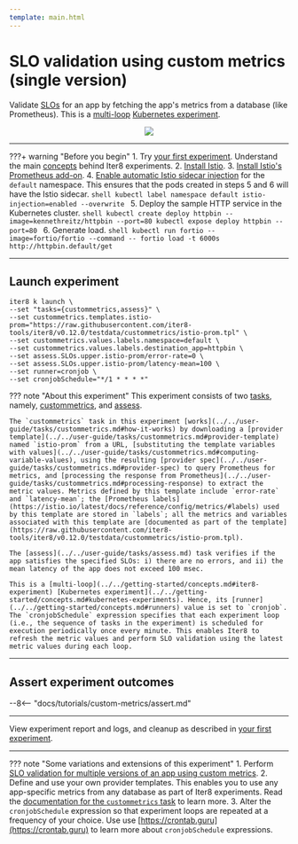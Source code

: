 ```yaml
---
template: main.html
---
```


# SLO validation using custom metrics (single version)

Validate [SLOs](../../getting-started/concepts.md#service-level-objectives) for an app by fetching the app's metrics from a database (like Prometheus). This is a [multi-loop](../../getting-started/concepts.md#iter8-experiment) [Kubernetes experiment](../../getting-started/concepts.md#kubernetes-experiments).

<p align='center'>
  <img alt-text="custom-metrics-one-version" src="../images/one-version.png" />
</p>

***

???+ warning "Before you begin"
    1. Try [your first experiment](../../getting-started/your-first-experiment.md). Understand the main [concepts](../../getting-started/concepts.md) behind Iter8 experiments.
    2. [Install Istio](https://istio.io/latest/docs/setup/install/).
    3. [Install Istio's Prometheus add-on](https://istio.io/latest/docs/ops/integrations/prometheus/).
    4. [Enable automatic Istio sidecar injection](https://istio.io/latest/docs/setup/additional-setup/sidecar-injection/) for the `default` namespace. This ensures that the pods created in steps 5 and 6 will have the Istio sidecar.
    ```shell
    kubectl label namespace default istio-injection=enabled --overwrite
    ```
    5. Deploy the sample HTTP service in the Kubernetes cluster.
    ```shell
    kubectl create deploy httpbin --image=kennethreitz/httpbin --port=80
    kubectl expose deploy httpbin --port=80
    ```
    6. Generate load.
    ```shell
    kubectl run fortio --image=fortio/fortio --command -- fortio load -t 6000s http://httpbin.default/get
    ```

***

## Launch experiment

```shell
iter8 k launch \
--set "tasks={custommetrics,assess}" \
--set custommetrics.templates.istio-prom="https://raw.githubusercontent.com/iter8-tools/iter8/v0.12.0/testdata/custommetrics/istio-prom.tpl" \
--set custommetrics.values.labels.namespace=default \
--set custommetrics.values.labels.destination_app=httpbin \
--set assess.SLOs.upper.istio-prom/error-rate=0 \
--set assess.SLOs.upper.istio-prom/latency-mean=100 \
--set runner=cronjob \
--set cronjobSchedule="*/1 * * * *"
```

??? note "About this experiment"
    This experiment consists of two [tasks](../../getting-started/concepts.md#iter8-experiment), namely, [custommetrics](../../user-guide/tasks/custommetrics.md), and [assess](../../user-guide/tasks/assess.md). 
    
    The `custommetrics` task in this experiment [works](../../user-guide/tasks/custommetrics.md#how-it-works) by downloading a [provider template](../../user-guide/tasks/custommetrics.md#provider-template) named `istio-prom` from a URL, [substituting the template variables with values](../../user-guide/tasks/custommetrics.md#computing-variable-values), using the resulting [provider spec](../../user-guide/tasks/custommetrics.md#provider-spec) to query Prometheus for metrics, and [processing the response from Prometheus](../../user-guide/tasks/custommetrics.md#processing-response) to extract the metric values. Metrics defined by this template include `error-rate` and `latency-mean`; the [Prometheus labels](https://istio.io/latest/docs/reference/config/metrics/#labels) used by this template are stored in `labels`; all the metrics and variables associated with this template are [documented as part of the template](https://raw.githubusercontent.com/iter8-tools/iter8/v0.12.0/testdata/custommetrics/istio-prom.tpl). 
    
    The [assess](../../user-guide/tasks/assess.md) task verifies if the app satisfies the specified SLOs: i) there are no errors, and ii) the mean latency of the app does not exceed 100 msec. 

    This is a [multi-loop](../../getting-started/concepts.md#iter8-experiment) [Kubernetes experiment](../../getting-started/concepts.md#kubernetes-experiments). Hence, its [runner](../../getting-started/concepts.md#runners) value is set to `cronjob`. The `cronjobSchedule` expression specifies that each experiment loop (i.e., the sequence of tasks in the experiment) is scheduled for execution periodically once every minute. This enables Iter8 to refresh the metric values and perform SLO validation using the latest metric values during each loop.

***

## Assert experiment outcomes

--8<-- "docs/tutorials/custom-metrics/assert.md"

***

View experiment report and logs, and cleanup as described in [your first experiment](../../getting-started/your-first-experiment.md).

***

??? note "Some variations and extensions of this experiment"
    1. Perform [SLO validation for multiple versions of an app using custom metrics](two-or-more-versions.md).
    2. Define and use your own provider templates. This enables you to use any app-specific metrics from any database as part of Iter8 experiments. Read the [documentation for the `custommetrics` task](../../user-guide/tasks/custommetrics.md) to learn more.
    3. Alter the `cronjobSchedule` expression so that experiment loops are repeated at a frequency of your choice. Use use [https://crontab.guru](https://crontab.guru) to learn more about `cronjobSchedule` expressions.


